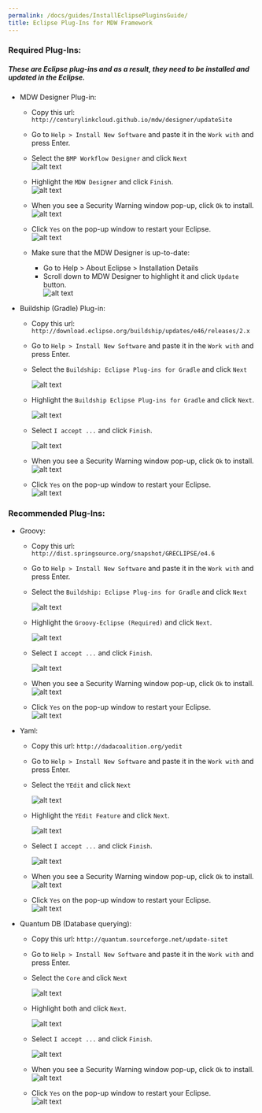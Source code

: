 ```yaml
---
permalink: /docs/guides/InstallEclipsePluginsGuide/
title: Eclipse Plug-Ins for MDW Framework
---
```


### Required Plug-Ins: 

##### These are Eclipse plug-ins and as a result, they need to be installed and updated in the Eclipse.  
   - MDW Designer Plug-in:
     - Copy this url: `http://centurylinkcloud.github.io/mdw/designer/updateSite`
     - Go to `Help > Install New Software` and paste it in the `Work with` and press Enter.
     - Select the `BMP Workflow Designer` and click `Next`        
       ![alt text](../images/designerPlugin.png "designerPlugin")
       
     - Highlight the `MDW Designer` and click `Finish`.   
       ![alt text](../images/designerPlugin2.png "designerPlugin2")
       
     - When you see a Security Warning window pop-up, click `Ok` to install.       
       ![alt text](../images/securityWarning.png "securityWarning")
       
     - Click `Yes` on the pop-up window to restart your Eclipse.   
       ![alt text](../images/restartEclipse.png "restartEclipse")  
       
     - Make sure that the MDW Designer is up-to-date:
       - Go to Help > About Eclipse > Installation Details 
       - Scroll down to MDW Designer to highlight it and click `Update` button.   
         ![alt text](../images/mdwDesignerUpdate.png "mdwDesignerUpdate")
   
   - Buildship (Gradle) Plug-in: 
     - Copy this url: `http://download.eclipse.org/buildship/updates/e46/releases/2.x`
     - Go to `Help > Install New Software` and paste it in the `Work with` and press Enter.
     - Select the `Buildship: Eclipse Plug-ins for Gradle` and click `Next`   
     
       ![alt text](../images/gradlePlugin.png "gradlePlugin")  
       
     - Highlight the `Buildship Eclipse Plug-ins for Gradle` and click `Next`.     
     
       ![alt text](../images/gradlePlugin2.png "gradlePlugin2")   
       
     - Select `I accept ...` and click `Finish`.      
     
       ![alt text](../images/gradlePlugin3.png "gradlePlugin3")   
       
     - When you see a Security Warning window pop-up, click `Ok` to install.       
       ![alt text](../images/securityWarning.png "securityWarning")
       
     - Click `Yes` on the pop-up window to restart your Eclipse.   
       ![alt text](../images/restartEclipse.png "restartEclipse")  
       
### Recommended Plug-Ins: 
   - Groovy: 
     - Copy this url: `http://dist.springsource.org/snapshot/GRECLIPSE/e4.6`
     - Go to `Help > Install New Software` and paste it in the `Work with` and press Enter.
     - Select the `Buildship: Eclipse Plug-ins for Gradle` and click `Next`   
     
       ![alt text](../images/groovyPlugin.png "groovyPlugin")  
       
     - Highlight the `Groovy-Eclipse (Required)` and click `Next`.     
     
       ![alt text](../images/groovyPlugin2.png "groovyPlugin2")   
       
     - Select `I accept ...` and click `Finish`.      
     
       ![alt text](../images/groovyPlugin3.png "groovyPlugin3")   
       
     - When you see a Security Warning window pop-up, click `Ok` to install.       
       ![alt text](../images/securityWarning.png "securityWarning")
       
     - Click `Yes` on the pop-up window to restart your Eclipse.   
       ![alt text](../images/restartEclipse.png "restartEclipse")       
          
   - Yaml: 
     - Copy this url: `http://dadacoalition.org/yedit`
     - Go to `Help > Install New Software` and paste it in the `Work with` and press Enter.
     - Select the `YEdit` and click `Next`   
     
       ![alt text](../images/yamlPlugin.png "yamlPlugin")  
       
     - Highlight the `YEdit Feature` and click `Next`.     
     
       ![alt text](../images/yamlPlugin2.png "yamlPluginn2")   
       
     - Select `I accept ...` and click `Finish`.      
     
       ![alt text](../images/yamlPlugin3.png "yamlPlugin3")   
       
     - When you see a Security Warning window pop-up, click `Ok` to install.       
       ![alt text](../images/securityWarning.png "securityWarning")
       
     - Click `Yes` on the pop-up window to restart your Eclipse.   
       ![alt text](../images/restartEclipse.png "restartEclipse")  

   - Quantum DB (Database querying):           
     
     - Copy this url: `http://quantum.sourceforge.net/update-sitet`
     - Go to `Help > Install New Software` and paste it in the `Work with` and press Enter.
     - Select the `Core` and click `Next`   
     
       ![alt text](../images/quantumDBPlugin.png "quantumDBPlugin")  
       
     - Highlight both and click `Next`.     
     
       ![alt text](../images/quantumDBPlugin2.png "quantumDBPlugin2")   
       
     - Select `I accept ...` and click `Finish`.      
     
       ![alt text](../images/quantumDBPlugin3.png "quantumDBPlugin3")   
       
     - When you see a Security Warning window pop-up, click `Ok` to install.       
       ![alt text](../images/securityWarning.png "securityWarning")
       
     - Click `Yes` on the pop-up window to restart your Eclipse.   
       ![alt text](../images/restartEclipse.png "restartEclipse")  
     
  
  
  